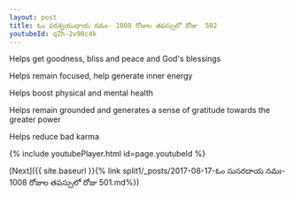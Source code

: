 ```yaml
---
layout: post
title: ఓం పరశ్వయుధాయ నమః- 1008 రోజుల తపస్సులో రోజు  502
youtubeId: qZh-2v9Rc4k
---
```

 
 
Helps get goodness, bliss and peace and God's blessings
 
Helps remain focused, help generate inner energy 
 
Helps boost physical and mental health 
 
Helps remain grounded and generates a sense of gratitude towards the greater power 
 
Helps reduce bad karma
 
 
 
 


{% include youtubePlayer.html id=page.youtubeId %}
 
[Next]({{ site.baseurl }}{% link  split1/_posts/2017-08-17-ఓం సుసరదాయ నమః- 1008 రోజుల తపస్సులో రోజు  501.md%})
 
